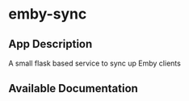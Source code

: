 # emby-sync

## App Description

A small flask based service to sync up Emby clients

## Available Documentation

